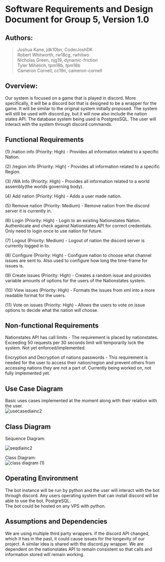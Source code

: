 # Software Requirements and Design Document for Group 5, Version 1.0

## Authors:
> Joshua Kane, jdk10bn, CoderJoshDK  
> Robert Whitworth, rw18cg, rwhitwo  
> Nicholas Green, njg19, dynamic-friction  
> Tyler Mihelich, tpm18b, tpm18b  
> Cameron Cornell, cc19n, cameron-cornell 

## Overview:
Our system is focused on a game that is played in discord. More specifically, it will be a discord bot that is designed to be a wrapper for the game. 
It will be similar to the original system initially proposed. The system will still be used with discord.py, but it will now also include the nation states API.
The database system being used is PostgresSQL. The user will interact with the system through discord commands. 


## Functional Requirements
(1) /nation info (Priority: High) - Provides all information related to a specific Nation.

(2) /region info (Priority: High) - Provides all information related to a specific Region.

(3) /WA Info (Priority: High) - Provides all information related to a world assembly(the worlds governing body).

(4) Add nation (Priority: High) - Adds a user made nation.

(5) Remove nation (Priority: Medium) - Remove nation from the discord server it is currently in.

(6) Login (Priority: High) - Login to an existing Nationstates Nation. Authenticate and check against Nationstates API for correct credentials. Only need to login once to use nation for future.

(7) Logout (Priority: Medium) - Logout of nation the discord server is currently logged in to.

(8) Configure (Priority: High) - Configure nation to choose what channel issues are sent to. Also used to configure how long the time-frame for issues is.

(9) Create issues (Priority: High) - Creates a random issue and provides variable amounts of options for the users of the Nationstates system.

(10) View issues (Priority: High) - Formats the issues from xml into a more readable format for the users.

(11) Vote on issues (Priority: High) - Allows the users to vote on issue options to decide what the nation will choose. 

## Non-functional Requirements
Nationstates API has call limits - The requirement is placed by nationstates. Exceeding 50 requests per 30 seconds limit will temporarily lock the system.
Not yet enforced/implemented.

Encryption and Decryption of nations passwords - This requirement is needed for the user to access their nation/region and prevent others from accessing nations
they are not a part of. Currently being worked on, not fully implemented yet.


## Use Case Diagram
Basic uses cases implemented at the moment along with their relation with the user.  
![usecasediainc2](https://user-images.githubusercontent.com/72528884/204115032-11453325-dba3-4290-a526-1a4e5ed6f9b6.png)


## Class Diagram
Sequence Diagram:

![seqdiainc2](https://user-images.githubusercontent.com/72528884/204115028-c46f653f-3d94-48be-b1c4-7544382380eb.png)

  
Class Diagram:  
![class diagram (1)](https://user-images.githubusercontent.com/72528884/206370099-811354f0-da47-4567-a320-499129936c8e.png)

## Operating Environment 
The bot instance will be run by python and the user will interact with the bot through discord.
Any users operating system that can install discord will be able to use the bot. PostgreSQL.  
The bot could be hosted on any VPS with python. 


## Assumptions and Dependencies 
We are using multiple third party wrappers. If the discord API changed, which it has in the past, it could cause issues for the longevity of our project. 
A similar idea is shared with the discord.py wrapper. We are dependent on the nationstates API to remain consistent so that calls and information stored will
remain working.
